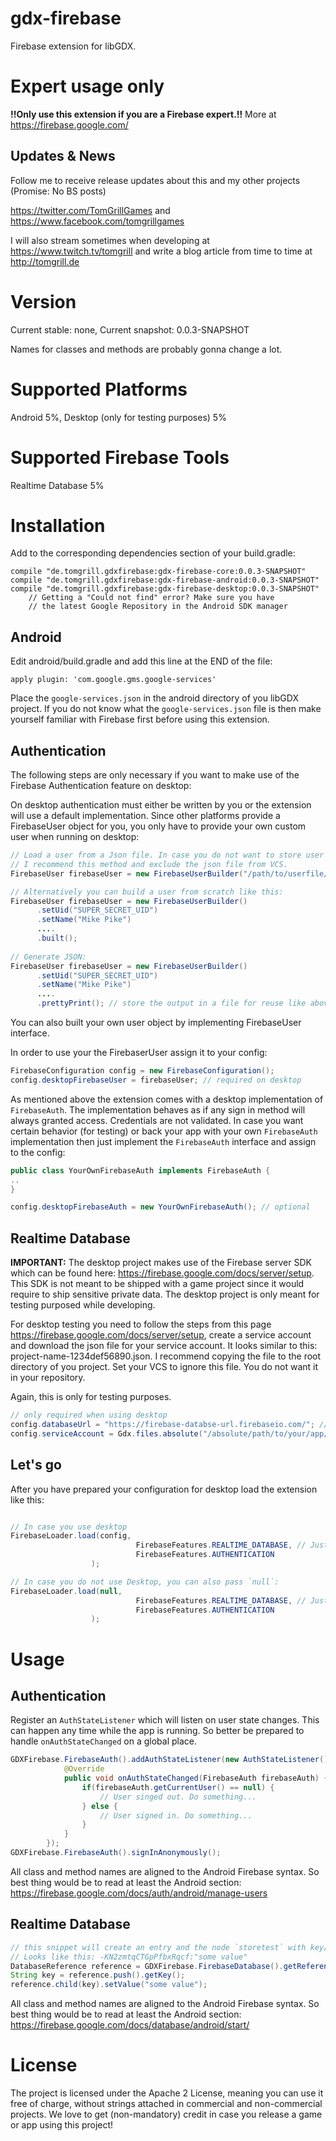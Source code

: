 # gdx-firebase

Firebase extension for libGDX. 

# Expert usage only

**!!Only use this extension if you are a Firebase expert.!!** More at https://firebase.google.com/

## Updates & News
Follow me to receive release updates about this and my other projects (Promise: No BS posts)

https://twitter.com/TomGrillGames and https://www.facebook.com/tomgrillgames

I will also stream sometimes when developing at https://www.twitch.tv/tomgrill and write a blog article from time to time at http://tomgrill.de 

# Version

Current stable: none, Current snapshot: 0.0.3-SNAPSHOT

Names for classes and methods are probably gonna change a lot.

# Supported Platforms

Android 5%, Desktop (only for testing purposes) 5%

# Supported Firebase Tools

Realtime Database 5%

# Installation

Add to the corresponding dependencies section of your build.gradle:

```
compile "de.tomgrill.gdxfirebase:gdx-firebase-core:0.0.3-SNAPSHOT"
compile "de.tomgrill.gdxfirebase:gdx-firebase-android:0.0.3-SNAPSHOT"
compile "de.tomgrill.gdxfirebase:gdx-firebase-desktop:0.0.3-SNAPSHOT"
    // Getting a "Could not find" error? Make sure you have
    // the latest Google Repository in the Android SDK manager

```

## Android

Edit android/build.gradle and add this line at the END of the file:

```
apply plugin: 'com.google.gms.google-services'
```

Place the `google-services.json` in the android directory of you libGDX project. If you do not know what the `google-services.json` file is then make yourself familiar with Firebase first before using this extension.

## Authentication

The following steps are only necessary if you want to make use of the Firebase Authentication feature on desktop:

On desktop authentication must either be written by you or the extension will use a default implementation. Since other platforms provide a FirebaseUser object for you, you only have to provide your own custom user when running on desktop:

```java
// Load a user from a Json file. In case you do not want to store user credentials in your VCS 
// I recommend this method and exclude the json file from VCS.
FirebaseUser firebaseUser = new FirebaseUserBuilder("/path/to/userfile/myuser.json").build();

// Alternatively you can build a user from scratch like this:
FirebaseUser firebaseUser = new FirebaseUserBuilder()
      .setUid("SUPER_SECRET_UID")
      .setName("Mike Pike")
      ....
      .built();
      
// Generate JSON:
FirebaseUser firebaseUser = new FirebaseUserBuilder()
      .setUid("SUPER_SECRET_UID")
      .setName("Mike Pike")
      ....
      .prettyPrint(); // store the output in a file for reuse like above.
```

You can also built your own user object by implementing FirebaseUser interface.

In order to use your the FirebaserUser assign it to your config:

```java
FirebaseConfiguration config = new FirebaseConfiguration();
config.desktopFirebaseUser = firebaseUser; // required on desktop
```

As mentioned above the extension comes with a desktop implementation of `FirebaseAuth`. The implementation behaves as if any sign in method will always granted access. Credentials are not validated. In case you want certain behavior (for testing) or back your app with your own `FirebaseAuth` implementation then just implement the `FirebaseAuth` interface and assign to the config:

```java
public class YourOwnFirebaseAuth implements FirebaseAuth {
..
}

config.desktopFirebaseAuth = new YourOwnFirebaseAuth(); // optional
```


## Realtime Database

**IMPORTANT:** The desktop project makes use of the Firebase server SDK which can be found here: https://firebase.google.com/docs/server/setup. This SDK is not meant to be shipped with a game project since it would require to ship sensitive private data. The desktop project is only meant for testing purposed while developing. 

For desktop testing you need to follow the steps from this page https://firebase.google.com/docs/server/setup, create a service account and download the json file for your service account. It looks similar to this: project-name-1234def56890.json. I recommend copying the file to the root directory of you project. Set your VCS to ignore this file. You do not want it in your repository.

Again, this is only for testing purposes. 


```java
// only required when using desktop
config.databaseUrl = "https://firebase-databse-url.firebaseio.com/"; // get this from Firebase console
config.serviceAccount = Gdx.files.absolute("/absolute/path/to/your/app/project-name-1234def56890.json"); // see above

```
## Let's go

After you have prepared your configuration for desktop load the extension like this:

```java

// In case you use desktop
FirebaseLoader.load(config, 
                            FirebaseFeatures.REALTIME_DATABASE, // Just pass the enum for each FirebaseFeatures you want to enable.
                            FirebaseFeatures.AUTHENTICATION
                  );

// In case you do not use Desktop, you can also pass `null`:
FirebaseLoader.load(null, 
                            FirebaseFeatures.REALTIME_DATABASE, // Just pass the enum for each FirebaseFeatures you want to enable.
                            FirebaseFeatures.AUTHENTICATION
                  );
```

# Usage

## Authentication

Register an `AuthStateListener` which will listen on user state changes. This can happen any time while the app is running. So better be prepared to handle `onAuthStateChanged` on a global place.

```java
GDXFirebase.FirebaseAuth().addAuthStateListener(new AuthStateListener() {
            @Override
            public void onAuthStateChanged(FirebaseAuth firebaseAuth) {
                if(firebaseAuth.getCurrentUser() == null) {
                    // User singed out. Do something...
                } else {
                    // User signed in. Do something...
                }
            }
        });
GDXFirebase.FirebaseAuth().signInAnonymously();
```

All class and method names are aligned to the Android Firebase syntax. So best thing would be to read at least the Android section: https://firebase.google.com/docs/auth/android/manage-users

## Realtime Database

```java
// this snippet will create an entry and the node `storetest` with key/value.
// Looks like this: -KN2zmtqCTGpPfbxRqcf:"some value"
DatabaseReference reference = GDXFirebase.FirebaseDatabase().getReference("storetest");
String key = reference.push().getKey();
reference.child(key).setValue("some value");
```

All class and method names are aligned to the Android Firebase syntax. So best thing would be to read at least the Android section: https://firebase.google.com/docs/database/android/start/

# License

The project is licensed under the Apache 2 License, meaning you can use it free of charge, without strings attached in commercial and non-commercial projects. We love to get (non-mandatory) credit in case you release a game or app using this project!
